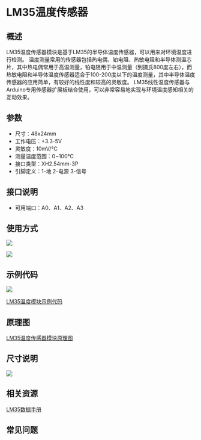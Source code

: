 # LM35温度传感器

## 概述

LM35温度传感器模块是基于LM35的半导体温度传感器，可以用来对环境温度进行检测。 温度测量常用的传感器包括热电偶、铂电阻、热敏电阻和半导体测温芯片，其中热电偶常用于高温测量，铂电阻用于中温测量（到摄氏800度左右），而热敏电阻和半导体温度传感器适合于100-200度以下的温度测量，其中半导体温度传感器的应用简单，有较好的线性度和较高的灵敏度。 LM35线性温度传感器与Arduino专用传感器扩展板结合使用，可以非常容易地实现与环境温度感知相关的互动效果。

## 参数

* 尺寸：48x24mm
* 工作电压：+3.3-5V
* 灵敏度：10mV/℃
* 测量温度范围：0~100℃
* 接口类型：XH2.54mm-3P
* 引脚定义：1-地 2-电源 3-信号

## 接口说明

* 可用端口：A0、A1、A2、A3

## 使用方式

![](https://github.com/Haohaodada-official/docs/tree/87a8c0277156955860937750dd97e504bdd44d88/jiao-xue-chan-pin/arduino-kai-yuan-ying-jian/images/69.png)

![](https://github.com/Haohaodada-official/docs/tree/87a8c0277156955860937750dd97e504bdd44d88/jiao-xue-chan-pin/arduino-kai-yuan-ying-jian/images/13.png)

## 示例代码

![](https://github.com/Haohaodada-official/docs/tree/87a8c0277156955860937750dd97e504bdd44d88/jiao-xue-chan-pin/arduino-kai-yuan-ying-jian/images/42.png)

[LM35温度模块示例代码](http://www.haohaodada.com/show.php?id=955727)

## 原理图

[LM35温度传感器模块原理图](https://github.com/Haohaodada-official/haohaodada-docs/blob/master/原理图/LM35传感器模块.pdf)

## 尺寸说明

![](https://github.com/Haohaodada-official/docs/tree/87a8c0277156955860937750dd97e504bdd44d88/jiao-xue-chan-pin/arduino-kai-yuan-ying-jian/images/01.png)

## 相关资源

[LM35数据手册](https://github.com/Haohaodada-official/haohaodada-docs/blob/master/主要芯片说明书/LM35.PDF)

## 常见问题

